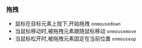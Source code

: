 ### 拖拽
- 鼠标在目标元素上按下,开始拖拽 `onmousedown`
- 当鼠标移动时,被拖拽元素跟随鼠标移动 `onmousemove`
- 当鼠标松开时,被拖拽元素固定在当前位置 `onmouseup`
